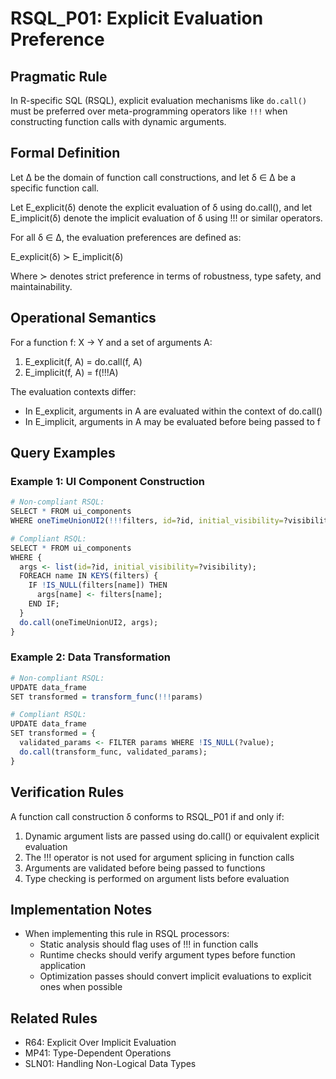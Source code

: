 # RSQL_P01: Explicit Evaluation Preference

## Pragmatic Rule
In R-specific SQL (RSQL), explicit evaluation mechanisms like `do.call()` must be preferred over meta-programming operators like `!!!` when constructing function calls with dynamic arguments.

## Formal Definition
Let Δ be the domain of function call constructions, and let δ ∈ Δ be a specific function call.

Let E_explicit(δ) denote the explicit evaluation of δ using do.call(),
and let E_implicit(δ) denote the implicit evaluation of δ using !!! or similar operators.

For all δ ∈ Δ, the evaluation preferences are defined as:

E_explicit(δ) ≻ E_implicit(δ)

Where ≻ denotes strict preference in terms of robustness, type safety, and maintainability.

## Operational Semantics
For a function f: X → Y and a set of arguments A:

1. E_explicit(f, A) = do.call(f, A)
2. E_implicit(f, A) = f(!!!A)

The evaluation contexts differ:
- In E_explicit, arguments in A are evaluated within the context of do.call()
- In E_implicit, arguments in A may be evaluated before being passed to f

## Query Examples

### Example 1: UI Component Construction
```r
# Non-compliant RSQL:
SELECT * FROM ui_components
WHERE oneTimeUnionUI2(!!!filters, id=?id, initial_visibility=?visibility)

# Compliant RSQL:
SELECT * FROM ui_components
WHERE {
  args <- list(id=?id, initial_visibility=?visibility);
  FOREACH name IN KEYS(filters) {
    IF !IS_NULL(filters[name]) THEN
      args[name] <- filters[name];
    END IF;
  }
  do.call(oneTimeUnionUI2, args);
}
```

### Example 2: Data Transformation
```r
# Non-compliant RSQL:
UPDATE data_frame
SET transformed = transform_func(!!!params)

# Compliant RSQL:
UPDATE data_frame
SET transformed = {
  validated_params <- FILTER params WHERE !IS_NULL(?value);
  do.call(transform_func, validated_params);
}
```

## Verification Rules
A function call construction δ conforms to RSQL_P01 if and only if:

1. Dynamic argument lists are passed using do.call() or equivalent explicit evaluation
2. The !!! operator is not used for argument splicing in function calls
3. Arguments are validated before being passed to functions
4. Type checking is performed on argument lists before evaluation

## Implementation Notes
- When implementing this rule in RSQL processors:
  - Static analysis should flag uses of !!! in function calls
  - Runtime checks should verify argument types before function application
  - Optimization passes should convert implicit evaluations to explicit ones when possible

## Related Rules
- R64: Explicit Over Implicit Evaluation
- MP41: Type-Dependent Operations
- SLN01: Handling Non-Logical Data Types